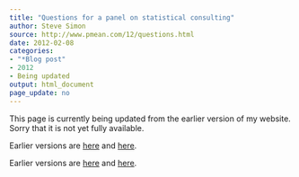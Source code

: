 ```yaml
---
title: "Questions for a panel on statistical consulting"
author: Steve Simon
source: http://www.pmean.com/12/questions.html
date: 2012-02-08
categories:
- "*Blog post"
- 2012
- Being updated
output: html_document
page_update: no
---
```


This page is currently being updated from the earlier version of my website. Sorry that it is not yet fully available.

<!---More--->

 
Earlier versions are [here][sim1] and [here][sim2].
 
[sim1]: http://www.pmean.com/12/questions.html
[sim2]: http://new.pmean.com/questions-for-panel/
 

Earlier versions are [here][sim1] and [here][sim2].
 
[sim1]: http://www.pmean.com/12/questions.html
[sim2]: http://new.pmean.com/questions-for-panel/
